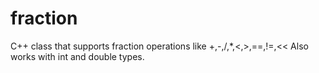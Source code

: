 # fraction
C++ class that supports fraction operations like +,-,/,*,<,>,==,!=,<<
Also works with int and double types.

